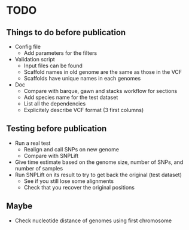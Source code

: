 # TODO

## Things to do before publication

- Config file
  - Add parameters for the filters
- Validation script
  - Input files can be found
  - Scaffold names in old genome are the same as those in the VCF
  - Scaffolds have unique names in each genomes
- Doc
  - Compare with barque, gawn and stacks workflow for sections
  - Add species name for the test dataset
  - List all the dependencies
  - Explicitely describe VCF format (3 first columns)

## Testing before publication
- Run a real test
  - Realign and call SNPs on new genome
  - Compare with SNPLift
- Give time estimate based on the genome size, number of SNPs, and number of samples
- Run SNPLift on its result to try to get back the original (test dataset)
  - See if you still lose some alignments
  - Check that you recover the original positions

## Maybe
- Check nucleotide distance of genomes using first chromosome
